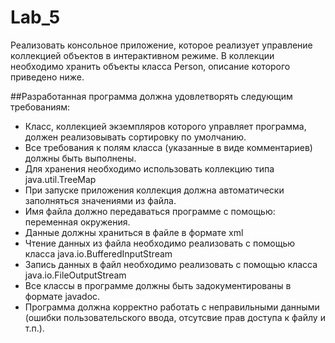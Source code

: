 # Lab_5

Реализовать консольное приложение, которое реализует управление коллекцией объектов в интерактивном режиме. В коллекции необходимо хранить объекты класса Person, описание которого приведено ниже.

##Разработанная программа должна удовлетворять следующим требованиям:

- Класс, коллекцией экземпляров которого управляет программа, должен реализовывать сортировку по умолчанию.
- Все требования к полям класса (указанные в виде комментариев) должны быть выполнены.
- Для хранения необходимо использовать коллекцию типа java.util.TreeMap
- При запуске приложения коллекция должна автоматически заполняться значениями из файла.
- Имя файла должно передаваться программе с помощью: переменная окружения.
- Данные должны храниться в файле в формате xml
- Чтение данных из файла необходимо реализовать с помощью класса java.io.BufferedInputStream
- Запись данных в файл необходимо реализовать с помощью класса java.io.FileOutputStream
- Все классы в программе должны быть задокументированы в формате javadoc.
- Программа должна корректно работать с неправильными данными (ошибки пользовательского ввода, отсутсвие прав доступа к файлу и т.п.).
